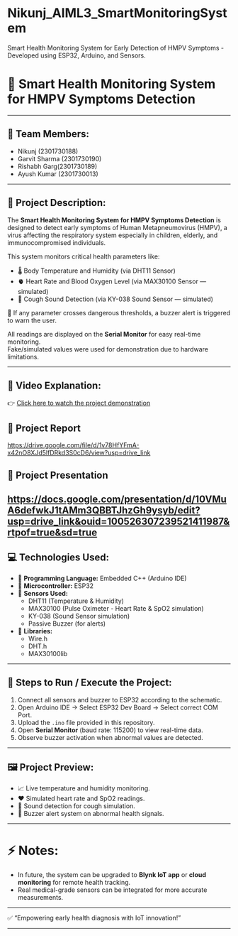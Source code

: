 # Nikunj_AIML3_SmartMonitoringSystem
Smart Health Monitoring System for Early Detection of HMPV Symptoms - Developed using ESP32, Arduino, and Sensors.
# 🏥 Smart Health Monitoring System for HMPV Symptoms Detection

---

## 👥 Team Members:
- Nikunj (2301730188)
- Garvit Sharma (2301730190)
- Rishabh Garg(2301730189)
- Ayush Kumar (2301730013)

---

## 📌 Project Description:

The **Smart Health Monitoring System for HMPV Symptoms Detection** is designed to detect early symptoms of Human Metapneumovirus (HMPV), a virus affecting the respiratory system especially in children, elderly, and immunocompromised individuals.

This system monitors critical health parameters like:

- 🌡️ Body Temperature and Humidity (via DHT11 Sensor)  
- 🫀 Heart Rate and Blood Oxygen Level (via MAX30100 Sensor — simulated)  
- 🎤 Cough Sound Detection (via KY-038 Sound Sensor — simulated)

🔔 If any parameter crosses dangerous thresholds, a buzzer alert is triggered to warn the user.

All readings are displayed on the **Serial Monitor** for easy real-time monitoring.  
Fake/simulated values were used for demonstration due to hardware limitations.

---

## 🎥 Video Explanation:
👉 [Click here to watch the project demonstration](https://1drv.ms/v/c/0b7df465fa9f536e/EdXlwqsf0Z1NlDeuQrnURJUBnG7pYasbiAadN4MFt9ROMQ?e=W0lrcl)
## 📌 Project Report 
https://drive.google.com/file/d/1v78HfYFmA-x42nO8XJd5lfDRkd3S0cD6/view?usp=drive_link
## 📌 Project Presentation
https://docs.google.com/presentation/d/10VMuA6defwkJ1tAMm3QBBTJhzGh9ysyb/edit?usp=drive_link&ouid=100526307239521411987&rtpof=true&sd=true 
---

## 💻 Technologies Used:

- 🔹 **Programming Language:** Embedded C++ (Arduino IDE)
- 🔹 **Microcontroller:** ESP32  
- 🔹 **Sensors Used:**  
  - DHT11 (Temperature & Humidity)
  - MAX30100 (Pulse Oximeter - Heart Rate & SpO2 simulation)
  - KY-038 (Sound Sensor simulation)
  - Passive Buzzer (for alerts)
- 🔹 **Libraries:**
  - Wire.h
  - DHT.h
  - MAX30100lib

---

## 🚀 Steps to Run / Execute the Project:

1. Connect all sensors and buzzer to ESP32 according to the schematic.
2. Open Arduino IDE → Select ESP32 Dev Board → Select correct COM Port.
3. Upload the `.ino` file provided in this repository.
4. Open **Serial Monitor** (baud rate: 115200) to view real-time data.
5. Observe buzzer activation when abnormal values are detected.

---

## 🖼️ Project Preview:

- 📈 Live temperature and humidity monitoring.
- ❤️ Simulated heart rate and SpO2 readings.
- 🎤 Sound detection for cough simulation.
- 🔔 Buzzer alert system on abnormal health signals.

---

# ⚡ Notes:
- In future, the system can be upgraded to **Blynk IoT app** or **cloud monitoring** for remote health tracking.
- Real medical-grade sensors can be integrated for more accurate measurements.

---

✅ “Empowering early health diagnosis with IoT innovation!”

---
